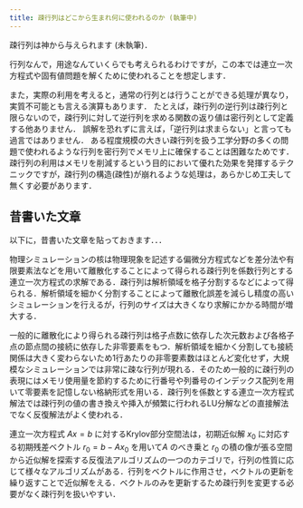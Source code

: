 ```yaml
---
title: 疎行列はどこから生まれ何に使われるのか (執筆中)
---
```


疎行列は神から与えられます (未執筆)．

行列なんで，用途なんていくらでも考えられるわけですが，この本では連立一次方程式や固有値問題を解くために使われることを想定します．

また，実際の利用を考えると，通常の行列とは行うことができる処理が異なり，実質不可能とも言える演算もあります．
たとえば，疎行列の逆行列は疎行列と限らないので，疎行列に対して逆行列を求める関数の返り値は密行列として定義する他ありません．
誤解を恐れずに言えば，「逆行列は求まらない」と言っても過言ではありません．
ある程度規模の大きい疎行列を扱う工学分野の多くの問題で使われるような行列を密行列でメモリ上に確保することは困難なためです．
疎行列の利用はメモリを削減するという目的において優れた効果を発揮するテクニックですが，疎行列の構造(疎性)が崩れるような処理は，あらかじめ工夫して無くす必要があります．

## 昔書いた文章

以下に，昔書いた文章を貼っておきます．．．

物理シミュレーションの核は物理現象を記述する偏微分方程式などを差分法や有限要素法などを用いて離散化することによって得られる疎行列を係数行列とする連立一次方程式の求解である．疎行列は解析領域を格子分割するなどによって得られる．解析領域を細かく分割することによって離散化誤差を減らし精度の高いシミュレーションを行えるが，行列のサイズは大きくなり求解にかかる時間が増大する．

一般的に離散化により得られる疎行列は格子点数に依存した次元数および各格子点の節点間の接続に依存した非零要素をもつ．解析領域を細かく分割しても接続関係は大きく変わらないため1行あたりの非零要素数はほとんど変化せず，大規模なシミュレーションでは非常に疎な行列が現れる．そのため一般的に疎行列の表現にはメモリ使用量を節約するために行番号や列番号のインデックス配列を用いて零要素を記憶しない格納形式を用いる．疎行列を係数とする連立一次方程式解法では疎行列の値の書き換えや挿入が頻繁に行われるLU分解などの直接解法でなく反復解法がよく使われる．

連立一次方程式 $Ax = b$ に対するKrylov部分空間法は，初期近似解 $x_0$ に対応する初期残差ベクトル $r_0  = b - Ax_0$ を用いて$A$ のべき乗と $r_0$ の積の像が張る空間から近似解を探索する反復法アルゴリズムの一つのカテゴリで，行列の性質に応じて様々なアルゴリズムがある．行列をベクトルに作用させ，ベクトルの更新を繰り返すことで近似解をえる．ベクトルのみを更新するため疎行列を変更する必要がなく疎行列を扱いやすい．
